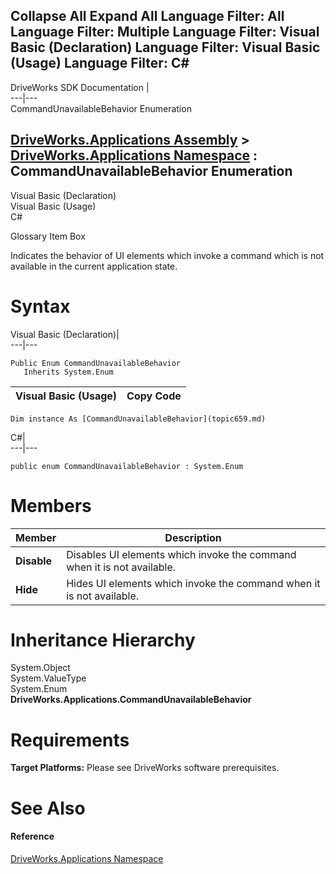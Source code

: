 Collapse All Expand All Language Filter: All  Language Filter: Multiple  Language Filter: Visual Basic (Declaration) Language Filter: Visual Basic (Usage) Language Filter: C#  
---  
DriveWorks SDK Documentation  |   
---|---  
CommandUnavailableBehavior Enumeration   
  
[DriveWorks.Applications Assembly](topic13.md) > [DriveWorks.Applications Namespace](topic16.md) : CommandUnavailableBehavior Enumeration  
---  
  
Visual Basic (Declaration)    
Visual Basic (Usage)    
C# 

Glossary Item Box

Indicates the behavior of UI elements which invoke a command which is not available in the current application state. 

# Syntax

Visual Basic (Declaration)|   
---|---  
      
    
    Public Enum CommandUnavailableBehavior 
       Inherits System.Enum  
  
Visual Basic (Usage)| Copy Code  
---|---  
      
    
    Dim instance As [CommandUnavailableBehavior](topic659.md)  
  
C#|   
---|---  
      
    
    public enum CommandUnavailableBehavior : System.Enum   
  
# Members

Member| Description  
---|---  
**Disable**|  Disables UI elements which invoke the command when it is not available.  
**Hide**|  Hides UI elements which invoke the command when it is not available.  
  
# Inheritance Hierarchy

System.Object  
System.ValueType  
System.Enum  
**DriveWorks.Applications.CommandUnavailableBehavior**  


# Requirements

**Target Platforms:** Please see DriveWorks software prerequisites.

# See Also

#### Reference

[DriveWorks.Applications Namespace](topic16.md)


